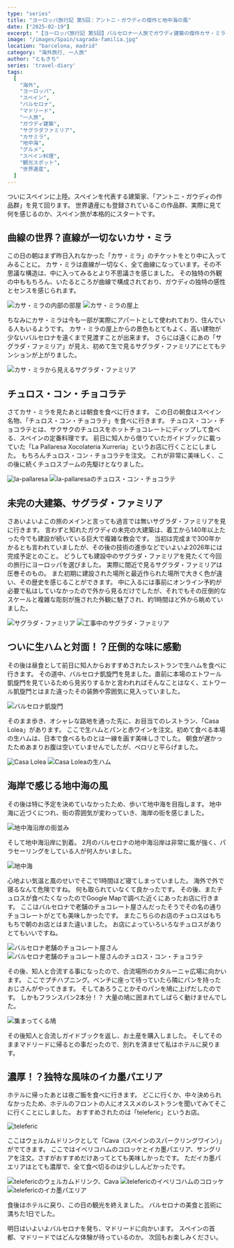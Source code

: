 ```yaml
---
type: "series"
title: "ヨーロッパ旅行記 第5回：アントニ・ガウディの傑作と地中海の風"
date: ["2025-02-19"]
excerpt: "【ヨーロッパ旅行記 第5回】バルセロナ一人旅でガウディ建築の傑作カサ・ミラとサグラダ・ファミリアを巡る詳細体験記。カサ・ミラの曲線美と屋上からの絶景、未完の大聖堂サグラダファミリアの圧倒的スケールに感動。本場のチュロス・コン・チョコラテ、絶品生ハム、濃厚イカ墨パエリアなどスペイン料理グルメも満喫。"
image: "/images/Spain/sagrada-familia.jpg"
location: "barcelona, madrid"
category: "海外旅行, 一人旅"
author: "ともきち"
series: 'travel-diary'
tags:
  [
    "海外",
    "ヨーロッパ",
    "スペイン",
    "バルセロナ",
    "マドリード",
    "一人旅",
    "ガウディ建築",
    "サグラダファミリア",
    "カサミラ",
    "地中海",
    "グルメ",
    "スペイン料理",
    "観光スポット",
    "世界遺産",
  ]
---
```


ついにスペインに上陸。スペインを代表する建築家、「アントニ・ガウディの作品群」を見て回ります。
世界遺産にも登録されているこの作品群、実際に見て何を感じるのか、スペイン旅が本格的にスタートです。

## 曲線の世界？直線が一切ないカサ・ミラ

この日の朝はまず昨日入れなかった「カサ・ミラ」のチケットをとり中に入ってみることに。
カサ・ミラは直線が一切なく、全て曲線になっています。その不思議な構造は、中に入ってみるとより不思議さを感じました。
その独特の外観の中ももちろん、いたるところが曲線で構成されており、ガウディの独特の感性とセンスを感じられます。

![カサ・ミラの内部の部屋](/images/Spain/casa-mira's-room.jpg)
![カサ・ミラの屋上](/images/Spain/casa-mira's-roof-top.jpg)

ちなみにカサ・ミラは今も一部が実際にアパートとして使われており、住んでいる人もいるようです。
カサ・ミラの屋上からの景色もとてもよく、高い建物が少ないバルセロナを遠くまで見渡すことが出来ます。
さらには遠くにあの「サグラダ・ファミリア」が見え、初めて生で見るサグラダ・ファミリアにとてもテンションが上がりました。

![カサ・ミラから見えるサグラダ・ファミリア](/images/Spain/sagrada-familia-seen-from-casa-mira.jpg)

## チュロス・コン・チョコラテ

さてカサ・ミラを見たあとは朝食を食べに行きます。
この日の朝食はスペイン名物、「チュロス・コン・チョコラテ」を食べに行きます。
チュロス・コン・チョコラテとは、サクサクのチュロスをホットチョコレートにディップして食べる、スペインの定番料理です。
前日に知人から借りていたガイドブックに載っていた「La Pallaresa Xocolateria Xurreria」というお店に行くことにしました。
もちろんチュロス・コン・チョコラテを注文。
これが非常に美味しく、この後に続くチュロスブームの先駆けとなりました。

![la-pallaresa](/images/Spain/la-pallaresa.jpg)
![la-pallaresaのチュロス・コン・チョコラテ](/images/Spain/la-pallaresa's-churos-con-chocolatte.jpg)

## 未完の大建築、サグラダ・ファミリア

さあいよいよこの旅のメインと言っても過言では無いサグラダ・ファミリアを見に行きます。
言わずと知れたガウディの未完の大建築は、着工から140年以上たった今でも建設が続いている巨大で複雑な教会です。
当初は完成まで300年かかるとも言われていましたが、その後の技術の進歩などでいよいよ2026年には完成予定とのこと。
どうしても建設中のサグラダ・ファミリアを見たくて今回の旅行にヨーロッパを選びました。
実際に間近で見るサグラダ・ファミリアは圧巻そのもの。
また初期に建設された場所と最近作られた場所で大きく色が違い、その歴史を感じることができます。
中に入るには事前にオンライン予約が必要で私はしていなかったので外から見るだけでしたが、それでもその圧倒的なスケールと複雑な彫刻が施された外観に魅了され、約1時間ほど外から眺めていました。

![サグラダ・ファミリア](/images/Spain/sagrada-familia.jpg)
![工事中のサグラダ・ファミリア](/images/Spain/sagrada-familia-under-construction.jpg)

## ついに生ハムと対面！？圧倒的な味に感動

その後は昼食として前日に知人からおすすめされたレストランで生ハムを食べに行きます。
その道中、バルセロナ凱旋門を見ました。直前に本場のエトワール凱旋門を見ているためら見劣りするかと言われればそんなことはなく、エトワール凱旋門とはまた違ったその装飾や雰囲気に見入っていました。

![バルセロナ凱旋門](/images/Spain/barcelona-arc-de-triomphe.jpg)

そのまま歩き、オシャレな路地を通った先に、お目当てのレストラン、「Casa Lolea」があります。
ここで生ハムとパンと赤ワインを注文。初めて食べる本場の生ハムは、日本で食べるものとは一線を画す美味しさでした。
朝食が遅かったためあまりお腹は空いていませんでしたが、ペロリと平らげました。

![Casa Lolea](/images/Spain/casa-lolea.jpg)
![Casa Loleaの生ハム](/images/Spain/casa-lolea's-dry-cured-ham.jpg)

## 海岸で感じる地中海の風

その後は特に予定を決めていなかったため、歩いて地中海を目指します。
地中海に近づくにつれ、街の雰囲気が変わっていき、海岸の街を感じました。

![地中海沿岸の街並み](/images/Spain/mediterranean-coastal-towns.jpg)

そして地中海沿岸に到着。
2月のバルセロナの地中海沿岸は非常に風が強く、パラセーリングをしている人が何人かいました。

![地中海](/images/Spain/mediterranean-sea.jpg)

心地よい気温と風のせいでそこで1時間ほど寝てしまっていました。
海外で外で寝るなんて危険ですね。
何も取られていなくて良かったです。
その後、またチュロスが食べたくなったのでGoogle Mapで調べた近くにあったお店に行きます。
ここはバルセロナで老舗のチョコレート屋さんだったそうでその名の通りチョコレートがとても美味しかったです。
またこちらのお店のチュロスはもちもちで朝のお店とはまた違いました。
お店によっていろいろなチュロスがありとてもいいですね。

![バルセロナ老舗のチョコレート屋さん](/images/Spain/long-established-chocolate-shop-in-barcelona.jpg)
![バルセロナ老舗のチョコレート屋さんのチュロス・コン・チョコラテ](/images/Spain/long-established-chocolate-shop-in-barcelona's-churos-con-chocolatte.jpg)

その後、知人と合流する事になったので、合流場所のカタルーニャ広場に向かいます。
ここでプチハプニング。ベンチに座って待っていたら隣にパンを持ったおじさんがやってきます。
そしてあろうことかそのパンを鳩に上げだしたのです。
しかもフランスパン2本分！？
大量の鳩に囲まれてしばらく動けませんでした。

![集まってくる鳩](/images/Spain/gathering-doves.jpg)

その後知人と合流しガイドブックを返し、お土産を購入しました。
そしてそのままマドリードに帰るとの事だったので、別れを済ませて私はホテルに戻ります。

## 濃厚！？独特な風味のイカ墨パエリア

ホテルに帰ったあとは夜ご飯を食べに行きます。
どこに行くか、中々決められなかったため、ホテルのフロントの人にオススメのレストランを聞いてみてそこに行くことにしました。
おすすめされたのは「teleferic」というお店。

![teleferic](/images/Spain/teleferic.jpg)

ここはウェルカムドリンクとして「Cava（スペインのスパークリングワイン）」がでてきます。
ここではイベリコハムのコロッケとイカ墨パエリア、サングリアを注文。さすがおすすめだけあってとても美味しかったです。
ただイカ墨パエリアはとても濃厚で、全て食べ切るのは少ししんどかったです。

![telefericのウェルカムドリンク、Cava](/images/Spain/teleferic's-cava.jpg)
![telefericのイベリコハムのコロッケ](/images/Spain/teleferic's-iberico-ham-croquette.jpg)
![telefericのイカ墨パエリア](/images/Spain/teleferic's-paella-with-squid-ink.jpg)

食後はホテルに戻り、この日の観光を終えました。
バルセロナの美食と芸術に満ちた1日でした。

明日はいよいよバルセロナを発ち、マドリードに向かいます。
スペインの首都、マドリードではどんな体験が待っているのか。
次回もお楽しみください。
